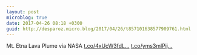 ```yaml
---
layout: post
microblog: true
date: 2017-04-26 08:18 +0300
guid: http://desparoz.micro.blog/2017/04/26/t857101638577909761.html
---
```

Mt. Etna Lava Plume    via NASA [t.co/4xUcW3fdL...](https://t.co/4xUcW3fdL0) [t.co/yms3mlPij...](https://t.co/yms3mlPijq)
